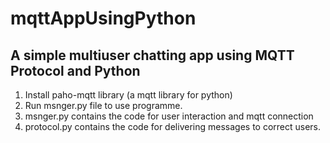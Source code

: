 # mqttAppUsingPython
A simple multiuser chatting app using MQTT Protocol and Python
---------------------------------------------------------------------------------------------

1) Install paho-mqtt library (a mqtt library for python)
2) Run msnger.py file to use programme.
3) msnger.py contains the code for user interaction and mqtt connection
4) protocol.py contains the code for delivering messages to correct users.

